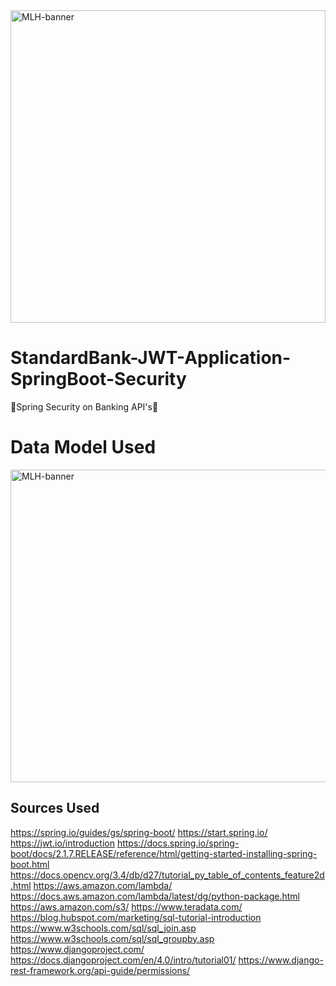 <img src="https://i.imgur.com/NLaRKVi.png" alt="MLH-banner" width="100%" height="500px">

# StandardBank-JWT-Application-SpringBoot-Security

🏦Spring Security on Banking API's🏦

# Data Model Used

<img src="https://i.imgur.com/vYZzD4j.png" alt="MLH-banner" width="650%" height="500px">


## Sources Used

https://spring.io/guides/gs/spring-boot/
https://start.spring.io/
https://jwt.io/introduction
https://docs.spring.io/spring-boot/docs/2.1.7.RELEASE/reference/html/getting-started-installing-spring-boot.html
https://docs.opencv.org/3.4/db/d27/tutorial_py_table_of_contents_feature2d.html
https://aws.amazon.com/lambda/
https://docs.aws.amazon.com/lambda/latest/dg/python-package.html
https://aws.amazon.com/s3/
https://www.teradata.com/
https://blog.hubspot.com/marketing/sql-tutorial-introduction
https://www.w3schools.com/sql/sql_join.asp
https://www.w3schools.com/sql/sql_groupby.asp
https://www.djangoproject.com/
https://docs.djangoproject.com/en/4.0/intro/tutorial01/
https://www.django-rest-framework.org/api-guide/permissions/
